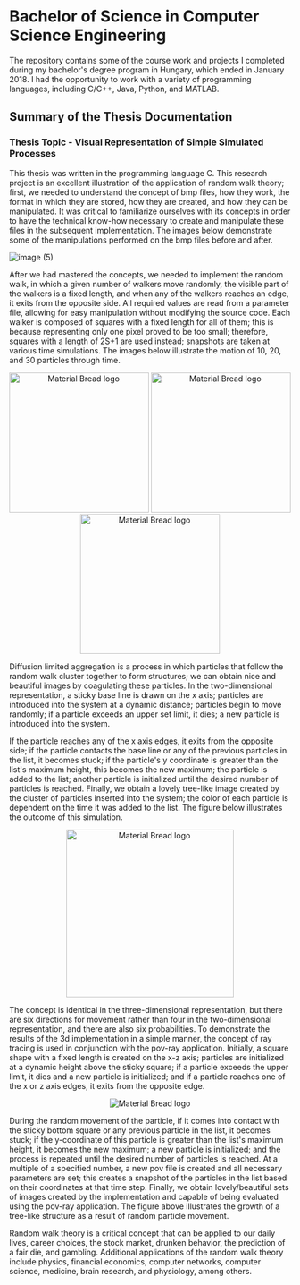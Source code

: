 # Bachelor of Science in Computer Science Engineering
The repository contains some of the course work and projects I completed during my bachelor's degree program in Hungary, which ended in January 2018.
I had the opportunity to work with a variety of programming languages, including C/C++, Java, Python, and MATLAB. 

## Summary of the Thesis Documentation
### Thesis Topic - Visual Representation of Simple Simulated Processes

This thesis was written in the programming language C. This research project is an excellent illustration of the application of random walk theory; first, we needed to understand the concept of bmp files, how they work, the format in which they are stored, how they are created, and how they can be manipulated. It was critical to familiarize ourselves with its concepts in order to have the technical know-how necessary to create and manipulate these files in the subsequent implementation. The images below demonstrate some of the manipulations performed on the bmp files before and after.
  
![image (5)](https://user-images.githubusercontent.com/94204398/143798486-74adcefc-1a6a-419c-b370-3503231a7590.png)

  After we had mastered the concepts, we needed to implement the random walk, in which a given number of walkers move randomly, the visible part of the walkers is a fixed length, and when any of the walkers reaches an edge, it exits from the opposite side. All required values are read from a parameter file, allowing for easy manipulation without modifying the source code. Each walker is composed of squares with a fixed length for all of them; this is because representing only one pixel proved to be too small; therefore, squares with a length of 2S+1 are used instead; snapshots are taken at various time simulations. The images below illustrate the motion of 10, 20, and 30 particles through time.
 
 <p align="center">
  <img width="250" src="https://user-images.githubusercontent.com/94204398/143799349-55ce01ae-0787-4aaa-a2a8-0f7c43c47125.gif" alt="Material Bread logo">  <img width="250" src="https://user-images.githubusercontent.com/94204398/143799468-d9d61d6b-0b5f-4260-8989-50df59008d67.gif" alt="Material Bread logo">  <img width="250" src="https://user-images.githubusercontent.com/94204398/143799540-11143a55-281d-4cb6-8200-b8f899d52fa0.gif" alt="Material Bread logo">
</p>

  Diffusion limited aggregation is a process in which particles that follow the random walk cluster together to form structures; we can obtain nice and beautiful images by coagulating these particles. In the two-dimensional representation, a sticky base line is drawn on the x axis; particles are introduced into the system at a dynamic distance; particles begin to move randomly; if a particle exceeds an upper set limit, it dies; a new particle is introduced into the system.

  If the particle reaches any of the x axis edges, it exits from the opposite side; if the particle contacts the base line or any of the previous particles in the list, it becomes stuck; if the particle's y coordinate is greater than the list's maximum height, this becomes the new maximum; the particle is added to the list; another particle is initialized until the desired number of particles is reached. Finally, we obtain a lovely tree-like image created by the cluster of particles inserted into the system; the color of each particle is dependent on the time it was added to the list. The figure below illustrates the outcome of this simulation.
  
  <p align="center">
  <img  height="300" src="https://user-images.githubusercontent.com/94204398/143800421-1f511a34-3e3c-4825-997c-268a6970e7b8.png" alt="Material Bread logo">
  </p>

  The concept is identical in the three-dimensional representation, but there are six directions for movement rather than four in the two-dimensional representation, and there are also six probabilities. To demonstrate the results of the 3d implementation in a simple manner, the concept of ray tracing is used in conjunction with the pov-ray application. Initially, a square shape with a fixed length is created on the x-z axis; particles are initialized at a dynamic height above the sticky square; if a particle exceeds the upper limit, it dies and a new particle is initialized; and if a particle reaches one of the x or z axis edges, it exits from the opposite edge.
   
  <p align="center">
  <img  src="https://user-images.githubusercontent.com/94204398/143800780-46a4391e-fb11-43fc-a60e-9065834cb5cd.gif" alt="Material Bread logo">
  </p>

  During the random movement of the particle, if it comes into contact with the sticky bottom square or any previous particle in the list, it becomes stuck; if the y-coordinate of this particle is greater than the list's maximum height, it becomes the new maximum; a new particle is initialized; and the process is repeated until the desired number of particles is reached. At a multiple of a specified number, a new pov file is created and all necessary parameters are set; this creates a snapshot of the particles in the list based on their coordinates at that time step. Finally, we obtain lovely/beautiful sets of images created by the implementation and capable of being evaluated using the pov-ray application. The figure above illustrates the growth of a tree-like structure as a result of random particle movement.
  
  Random walk theory is a critical concept that can be applied to our daily lives, career choices, the stock market, drunken behavior, the prediction of a fair die, and gambling. Additional applications of the random walk theory include physics, financial economics, computer networks, computer science, medicine, brain research, and physiology, among others.


